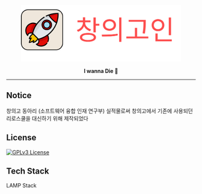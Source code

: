 


<p align="center">
  <img height=150 src="https://raw.githubusercontent.com/hyun5eok/creativityIn/master/logo.svg"/>
</p>
<p align="center">
  <strong>I wanna Die 🚀</strong>
</p>

---

## Notice

창의고 동아리 (소프트웨어 융합 인재 연구부) 실적물로써 창의고에서 기존에 사용되던 리로스쿨을 대신하기 위해 제작되었다



## License

[![GPLv3 License](https://img.shields.io/badge/License-GPL%20v3-yellow.svg)](https://opensource.org/licenses/)

## Tech Stack

LAMP Stack
